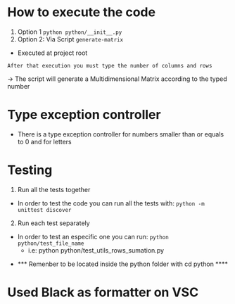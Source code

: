 # How to execute the code

1. Option 1
    `python python/__init__.py`
2. Option 2: Via Script
    `generate-matrix`

* Executed at project root

`After that execution you must type the number of columns and rows`

-> The script will generate a Multidimensional Matrix according to the typed number

# Type exception controller

- There is a type exception controller for numbers smaller than or equals to 0 and for letters

# Testing
1. Run all the tests together
- In order to test the code you can run all the tests with:
    `python -m unittest discover`

2. Run each test separately
- In order to test an especific one you can run:
    `python python/test_file_name`
    - i.e: python python/test_utils_rows_sumation.py
    
* *** Remenber to be located inside the python folder with cd python ****

# Used Black as formatter on VSC
